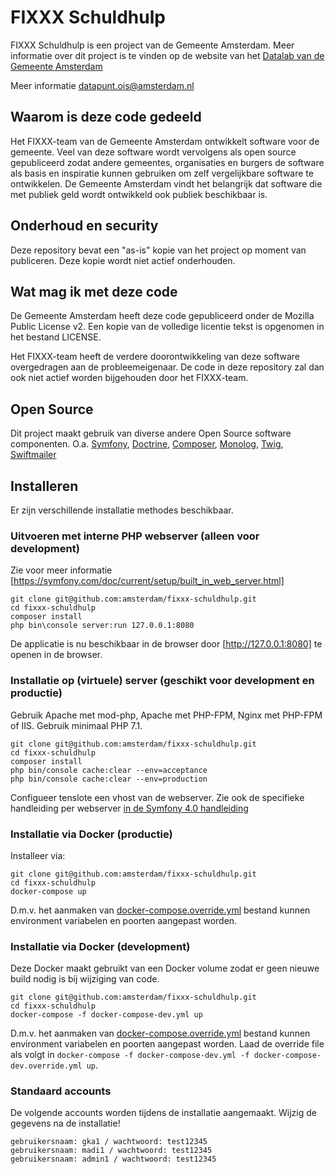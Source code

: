 
# FIXXX Schuldhulp

FIXXX Schuldhulp is een project van de Gemeente Amsterdam. Meer informatie over dit project is te vinden op de website van het [Datalab van de Gemeente Amsterdam](https://www.amsterdam.nl/bestuur-organisatie/organisatie/overige/datalab-amsterdam/)

Meer informatie [datapunt.ois@amsterdam.nl](datapunt.ois@amsterdam.nl)


## Waarom is deze code gedeeld

Het FIXXX-team van de Gemeente Amsterdam ontwikkelt software voor de gemeente.
Veel van deze software wordt vervolgens als open source gepubliceerd zodat andere
gemeentes, organisaties en burgers de software als basis en inspiratie kunnen 
gebruiken om zelf vergelijkbare software te ontwikkelen.
De Gemeente Amsterdam vindt het belangrijk dat software die met publiek geld wordt
ontwikkeld ook publiek beschikbaar is.

## Onderhoud en security

Deze repository bevat een "as-is" kopie van het project op moment van publiceren.
Deze kopie wordt niet actief onderhouden.

## Wat mag ik met deze code

De Gemeente Amsterdam heeft deze code gepubliceerd onder de Mozilla Public License v2.
Een kopie van de volledige licentie tekst is opgenomen in het bestand LICENSE.

Het FIXXX-team heeft de verdere doorontwikkeling van deze software overgedragen 
aan de probleemeigenaar. De code in deze repository zal dan ook niet actief worden
bijgehouden door het FIXXX-team.

## Open Source

Dit project maakt gebruik van diverse andere Open Source software componenten. O.a. 
[Symfony](http://www.symfony.com), 
[Doctrine](http://www.doctrine-project.org/), 
[Composer](https://getcomposer.org/), 
[Monolog](https://github.com/Seldaek/monolog), 
[Twig](http://twig.sensiolabs.org/), 
[Swiftmailer](http://swiftmailer.org/)


## Installeren

Er zijn verschillende installatie methodes beschikbaar.

### Uitvoeren met interne PHP webserver (alleen voor development)

Zie voor meer informatie [https://symfony.com/doc/current/setup/built_in_web_server.html]

    git clone git@github.com:amsterdam/fixxx-schuldhulp.git
    cd fixxx-schuldhulp
    composer install
    php bin\console server:run 127.0.0.1:8080
  
De applicatie is nu beschikbaar in de browser door [http://127.0.0.1:8080] te openen in de browser.

### Installatie op (virtuele) server (geschikt voor development en productie)

Gebruik Apache met mod-php, Apache met PHP-FPM, Nginx met PHP-FPM of IIS. Gebruik minimaal PHP 7.1.

    git clone git@github.com:amsterdam/fixxx-schuldhulp.git
    cd fixxx-schuldhulp
    composer install
    php bin/console cache:clear --env=acceptance
    php bin/console cache:clear --env=production
    
Configueer tenslote een vhost van de webserver. Zie ook de specifieke handleiding per webserver [in de Symfony 4.0 handleiding](http://symfony.com/doc/current/setup/web_server_configuration.html)

### Installatie via Docker (productie)

Installeer via:

    git clone git@github.com:amsterdam/fixxx-schuldhulp.git
    cd fixxx-schuldhulp
    docker-compose up

D.m.v. het aanmaken van [docker-compose.override.yml](https://docs.docker.com/compose/extends/#example-use-case) bestand kunnen environment variabelen en poorten aangepast worden.

### Installatie via Docker (development)

Deze Docker maakt gebruikt van een Docker volume zodat er geen nieuwe build nodig is bij wijziging van code.

    git clone git@github.com:amsterdam/fixxx-schuldhulp.git
    cd fixxx-schuldhulp
    docker-compose -f docker-compose-dev.yml up

D.m.v. het aanmaken van [docker-compose.override.yml](https://docs.docker.com/compose/extends/#example-use-case) bestand kunnen environment variabelen en poorten aangepast worden. Laad de override file als volgt in `docker-compose -f docker-compose-dev.yml -f docker-compose-dev.override.yml up`.


### Standaard accounts

De volgende accounts worden tijdens de installatie aangemaakt. Wijzig de gegevens na de installatie!

    gebruikersnaam: gka1 / wachtwoord: test12345
    gebruikersnaam: madi1 / wachtwoord: test12345
    gebruikersnaam: admin1 / wachtwoord: test12345
